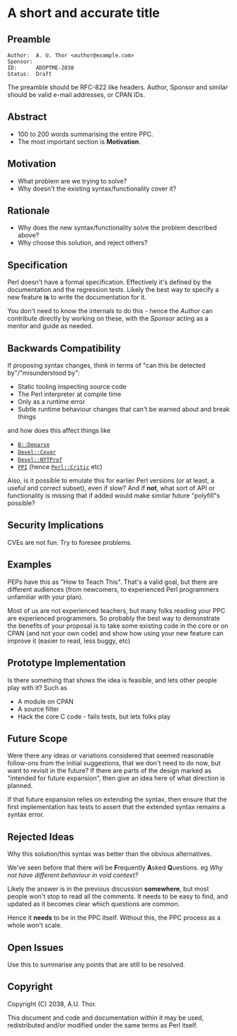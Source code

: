 # A short and accurate title

## Preamble

    Author:  A. U. Thor <author@example.com>
    Sponsor:
    ID:      ADOPTME-2038
    Status:  Draft

The preamble should be RFC-822 like headers.
Author, Sponsor and similar should be valid e-mail addresses, or CPAN IDs.

## Abstract

* 100 to 200 words summarising the entire PPC.
* The most important section is **Motivation**.

## Motivation

* What problem are we trying to solve?
* Why doesn't the existing syntax/functionality cover it?

## Rationale

* Why does the new syntax/functionality solve the problem described above?
* Why choose this solution, and reject others?

## Specification

Perl doesn't have a formal specification. Effectively it's defined by the documentation and the regression tests. Likely the best way to specify a new feature **is** to write the documentation for it.

You don't need to know the internals to do this - hence the *Author* can contribute directly by working on these, with the *Sponsor* acting as a mentor and guide as needed.

## Backwards Compatibility

If proposing syntax changes, think in terms of "can this be detected by"/"misunderstood by":

* Static tooling inspecting source code
* The Perl interpreter at compile time
* Only as a runtime error
* Subtle runtime behaviour changes that can't be warned about and break things

and how does this affect things like

* [`B::Deparse`](https://metacpan.org/pod/B::Deparse)
* [`Devel::Cover`](https://metacpan.org/pod/Devel::Cover)
* [`Devel::NYTProf`](https://metacpan.org/pod/Devel::NYTProf)
* [`PPI`](https://metacpan.org/pod/PPI) (hence [`Perl::Critic`](https://metacpan.org/pod/Perl::Critic) etc)

Also, is it possible to emulate this for earlier Perl versions (or at least, a useful and correct subset), even if slow? And if **not**, what sort of API or functionality is missing that if added would make similar future "polyfill"s possible?

## Security Implications

CVEs are not fun. Try to foresee problems.

## Examples

PEPs have this as "How to Teach This". That's a valid goal, but there are different audiences (from newcomers, to experienced Perl programmers unfamiliar with your plan).

Most of us are not experienced teachers, but many folks reading your PPC are experienced programmers. So probably the best way to demonstrate the benefits of your proposal is to take some existing code in the core or on CPAN (and not your own code) and show how using your new feature can improve it (easier to read, less buggy, etc)

## Prototype Implementation

Is there something that shows the idea is feasible, and lets other people
play with it? Such as

* A module on CPAN
* A source filter
* Hack the core C code - fails tests, but lets folks play

## Future Scope

Were there any ideas or variations considered that seemed reasonable follow-ons from the initial suggestions, that we don't need to do now, but want to revisit in the future? If there are parts of the design marked as "intended for future expansion", then give an idea here of what direction is planned.

If that future expansion relies on extending the syntax, then ensure that the first implementation has tests to assert that the extended syntax remains a syntax error.

## Rejected Ideas

Why this solution/this syntax was better than the obvious alternatives.

We've seen before that there will be **F**requently **A**sked **Q**uestions.
eg *Why not have different behaviour in void context?*

Likely the answer is in the previous discussion **somewhere**, but most people won't stop to read all the comments. It needs to be easy to find, and updated as it becomes clear which questions are common.

Hence it **needs** to be in the PPC itself. Without this, the PPC process as a whole won't scale.

## Open Issues

Use this to summarise any points that are still to be resolved.

## Copyright

Copyright (C) 2038, A.U. Thor.

This document and code and documentation within it may be used, redistributed and/or modified under the same terms as Perl itself.
